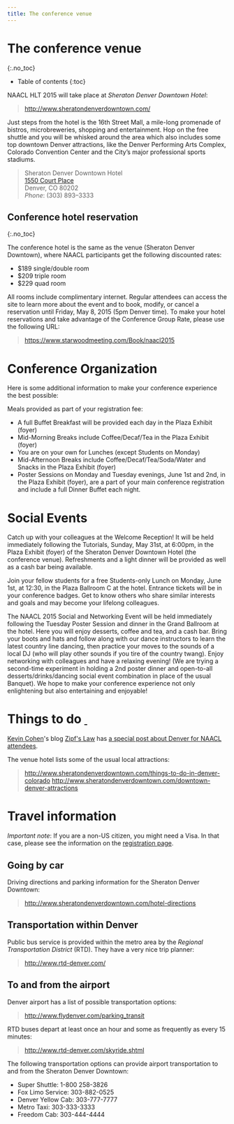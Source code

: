```yaml
---
title: The conference venue
---
```


<!-- Here will be some more information, such as time zones, visa information, emergency number, etc. -->

# The conference venue
{:.no_toc}

* Table of contents
{:toc}

NAACL HLT 2015 will take place at *Sheraton Denver Downtown Hotel*:

> <http://www.sheratondenverdowntown.com/>

Just steps from the hotel is the 16th Street Mall, a mile-long promenade of bistros, microbreweries, shopping and entertainment. Hop on the free shuttle and you will be whisked around the area which also includes some top downtown Denver attractions, like the Denver Performing Arts Complex, Colorado Convention Center and the City’s major professional sports stadiums.

> Sheraton Denver Downtown Hotel <br>
> [1550 Court Place](https://goo.gl/maps/plLYg) <br>
> Denver, CO 80202 <br>
> *Phone*: (303) 893–3333

## Conference hotel reservation
{:.no_toc}

The conference hotel is the same as the venue (Sheraton Denver Downtown), where NAACL participants get the following discounted rates:

- $189 single/double room
- $209 triple room
- $229 quad room

All rooms include complimentary internet. Regular attendees can access the site to learn more about the event and to book, modify, or cancel a reservation until Friday, May 8, 2015 (5pm Denver time). To make your hotel reservations and take advantage of the Conference Group Rate, please use the following URL:

> <https://www.starwoodmeeting.com/Book/naacl2015>

# Conference Organization

Here is some additional information to make your conference experience the best possible:

Meals provided as part of your registration fee:

* A full Buffet Breakfast will be provided each day in the Plaza Exhibit (foyer)
* Mid-Morning Breaks include Coffee/Decaf/Tea in the Plaza Exhibit (foyer)
* You are on your own for Lunches (except Students on Monday)
* Mid-Afternoon Breaks include Coffee/Decaf/Tea/Soda/Water and Snacks in the Plaza Exhibit (foyer)
* Poster Sessions on Monday and Tuesday evenings, June 1st and 2nd,
  in the Plaza Exhibit (foyer), are a part of your main conference
  registration and include a full Dinner Buffet each night.

# Social Events

Catch up with your colleagues at the Welcome Reception! It will be
held immediately following the Tutorials, Sunday, May 31st, at
6:00pm, in the Plaza Exhibit (foyer) of the Sheraton Denver Downtown
Hotel (the conference venue).  Refreshments and a light dinner will
be provided as well as a cash bar being available.

Join your fellow students for a free Students-only Lunch on Monday,
June 1st, at 12:30, in the Plaza Ballroom C at the hotel.  Entrance
tickets will be in your conference badges.  Get to know others who
share similar interests and goals and may become your lifelong
colleagues.

The NAACL 2015 Social and Networking Event will be held immediately
following the Tuesday Poster Session and dinner in the Grand Ballroom
at the hotel. Here you will enjoy desserts, coffee and tea, and a
cash bar. Bring your boots and hats and follow along with our dance
instructors to learn the latest country line dancing, then practice
your moves to the sounds of a local DJ (who will play other sounds
if you tire of the country twang).  Enjoy networking with colleagues
and have a relaxing evening!  (We are trying a second-time experiment
in holding a 2nd poster dinner and open-to-all desserts/drinks/dancing
social event combination in place of the usual Banquet).  We hope
to make your conference experience not only enlightening but also
entertaining and enjoyable!

# Things to do [&nbsp;](http://www.imdb.com/title/tt0114660)

[Kevin Cohen](http://compbio.ucdenver.edu/Hunter_lab/Cohen/index.shtml)'s blog [Zipf's Law](http://bretonnel.com/) has [a special post about Denver for NAACL attendees](http://bretonnel.com/2015/04/29/visiting-denver-for-naacl2015/).

The venue hotel lists some of the usual local attractions:

> <http://www.sheratondenverdowntown.com/things-to-do-in-denver-colorado>
> <http://www.sheratondenverdowntown.com/downtown-denver-attractions>


# Travel information

*Important note*: If you are a non-US citizen, you might need a Visa.
In that case, please see the information on the [registration page](registration.html).

## Going by car

Driving directions and parking information for the Sheraton Denver Downtown:

> <http://www.sheratondenverdowntown.com/hotel-directions>

## Transportation within Denver

Public bus service is provided within the metro area by the *Regional Transportation District* (RTD).
They have a very nice trip planner:

> <http://www.rtd-denver.com/>

## To and from the airport

Denver airport has a list of possible transportation options:

> <http://www.flydenver.com/parking_transit>

RTD buses depart at least once an hour and some as frequently as every 15 minutes:

> <http://www.rtd-denver.com/skyride.shtml>

The following transportation options can provide airport transportation to and from the Sheraton Denver Downtown:

- Super Shuttle: 1-800 258-3826
- Fox Limo Service: 303-882-0525
- Denver Yellow Cab: 303-777-7777
- Metro Taxi: 303-333-3333
- Freedom Cab: 303-444-4444
